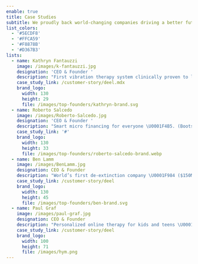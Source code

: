 ```yaml
---
enable: true
title: Case Studies
subtitle: We proudly back world-changing companies driving a better future forward.
list_colors:
  - '#5ECDF8'
  - '#FFCA59'
  - '#F8878B'
  - '#D367B3'
lists:
  - name: Kathryn Fantauzzi
    image: /images/k-fantauzzi.jpg
    designation: 'CEO & Founder '
    description: "First vibration therapy system clinically proven to lower stress \U0001F9D8\U0001F3FB‍♀️. ($30MM+ Series A)"
    case_study_link: /customer-story/deel.mdx
    brand_logo:
      width: 130
      height: 29
      file: /images/top-founders/kathryn-brand.svg
  - name: Roberto Salcedo
    image: /images/Roberto-Salcedo.jpg
    designation: 'CEO & Founder '
    description: "Smart micro financing for everyone \U0001F4B5. (Bootstrapped to $110MM+; Backed by YC)"
    case_study_link: '#'
    brand_logo:
      width: 130
      height: 33
      file: /images/top-founders/roberto-salcedo-brand.webp
  - name: Ben Lamm
    image: /images/BenLamm.jpg
    designation: CEO & Founder
    description: "World’s first de-extinction company \U0001F984 ($150MM+ Series B)"
    case_study_link: /customer-story/deel
    brand_logo:
      width: 130
      height: 45
      file: /images/top-founders/ben-brand.svg
  - name: Paul Graf
    image: /images/paul-graf.jpg
    designation: CEO & Founder
    description: "Personalized online therapy for kids and teens \U0001F64B\U0001F3FB (Series A)"
    case_study_link: /customer-story/deel
    brand_logo:
      width: 100
      height: 71
      file: /images/hym.png
---
```


